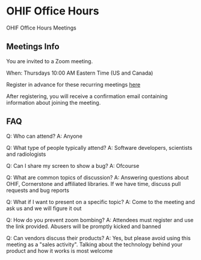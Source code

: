 # OHIF Office Hours

OHIF Office Hours Meetings


## Meetings Info
You are invited to a Zoom meeting.

When: Thursdays 10:00 AM Eastern Time (US and Canada)

Register in advance for these recurring meetings [here](https://us02web.zoom.us/meeting/register/tZMldOuuqj0jGty2AOGnhQc8hMjABEUL_JL4)


After registering, you will receive a confirmation email containing information about joining the meeting.


## FAQ

Q: Who can attend?
A: Anyone

Q: What type of people typically attend?
A: Software developers, scientists and radiologists

Q: Can I share my screen to show a bug?
A: Ofcourse

Q: What are common topics of discussion?
A: Answering questions about OHIF, Cornerstone and affiliated libraries. If we have time, discuss pull requests and bug reports

Q: What if I want to present on a specific topic?
A: Come to the meeting and ask us and we will figure it out

Q: How do you prevent zoom bombing?
A: Attendees must register and use the link provided.  Abusers will be promptly kicked and banned

Q: Can vendors discuss their products?
A: Yes, but please avoid using this meeting as a "sales activity".  Talking about the technology behind your product and
   how it works is most welcome
